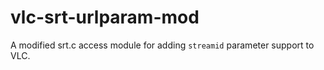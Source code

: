 # vlc-srt-urlparam-mod
A modified srt.c access module for adding `streamid` parameter support to VLC.
